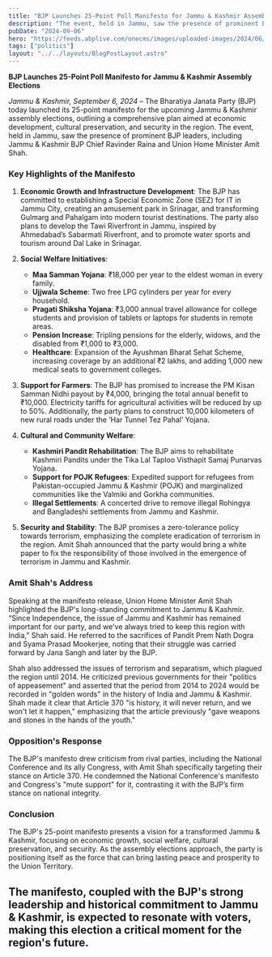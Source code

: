 ```yaml
---
title: "BJP Launches 25-Point Poll Manifesto for Jammu & Kashmir Assembly Elections"
description: "The event, held in Jammu, saw the presence of prominent BJP leaders, including Jammu & Kashmir BJP Chief Ravinder Raina and Union Home Minister Amit Shah."
pubDate: "2024-09-06"
hero: "https://feeds.abplive.com/onecms/images/uploaded-images/2024/06/01/1bcedbdd4bb7a52866cc803002d25bf3b64e1.jpg?impolicy=abp_cdn&imwidth=720"
tags: ["politics"]
layout: "../../layouts/BlogPostLayout.astro"
---
```

**BJP Launches 25-Point Poll Manifesto for Jammu & Kashmir Assembly Elections**

*Jammu & Kashmir, September 6, 2024* – The Bharatiya Janata Party (BJP) today launched its 25-point manifesto for the upcoming Jammu & Kashmir assembly elections, outlining a comprehensive plan aimed at economic development, cultural preservation, and security in the region. The event, held in Jammu, saw the presence of prominent BJP leaders, including Jammu & Kashmir BJP Chief Ravinder Raina and Union Home Minister Amit Shah.

### Key Highlights of the Manifesto

1. **Economic Growth and Infrastructure Development**: The BJP has committed to establishing a Special Economic Zone (SEZ) for IT in Jammu City, creating an amusement park in Srinagar, and transforming Gulmarg and Pahalgam into modern tourist destinations. The party also plans to develop the Tawi Riverfront in Jammu, inspired by Ahmedabad’s Sabarmati Riverfront, and to promote water sports and tourism around Dal Lake in Srinagar.

2. **Social Welfare Initiatives**:
   - **Maa Samman Yojana**: ₹18,000 per year to the eldest woman in every family.
   - **Ujjwala Scheme**: Two free LPG cylinders per year for every household.
   - **Pragati Shiksha Yojana**: ₹3,000 annual travel allowance for college students and provision of tablets or laptops for students in remote areas.
   - **Pension Increase**: Tripling pensions for the elderly, widows, and the disabled from ₹1,000 to ₹3,000.
   - **Healthcare**: Expansion of the Ayushman Bharat Sehat Scheme, increasing coverage by an additional ₹2 lakhs, and adding 1,000 new medical seats to government colleges.

3. **Support for Farmers**: The BJP has promised to increase the PM Kisan Samman Nidhi payout by ₹4,000, bringing the total annual benefit to ₹10,000. Electricity tariffs for agricultural activities will be reduced by up to 50%. Additionally, the party plans to construct 10,000 kilometers of new rural roads under the ‘Har Tunnel Tez Pahal’ Yojana.

4. **Cultural and Community Welfare**:
   - **Kashmiri Pandit Rehabilitation**: The BJP aims to rehabilitate Kashmiri Pandits under the Tika Lal Taploo Visthapit Samaj Punarvas Yojana.
   - **Support for POJK Refugees**: Expedited support for refugees from Pakistan-occupied Jammu & Kashmir (POJK) and marginalized communities like the Valmiki and Gorkha communities.
   - **Illegal Settlements**: A concerted drive to remove illegal Rohingya and Bangladeshi settlements from Jammu and Kashmir.

5. **Security and Stability**: The BJP promises a zero-tolerance policy towards terrorism, emphasizing the complete eradication of terrorism in the region. Amit Shah announced that the party would bring a white paper to fix the responsibility of those involved in the emergence of terrorism in Jammu and Kashmir.

### Amit Shah's Address

Speaking at the manifesto release, Union Home Minister Amit Shah highlighted the BJP's long-standing commitment to Jammu & Kashmir. “Since Independence, the issue of Jammu and Kashmir has remained important for our party, and we've always tried to keep this region with India,” Shah said. He referred to the sacrifices of Pandit Prem Nath Dogra and Syama Prasad Mookerjee, noting that their struggle was carried forward by Jana Sangh and later by the BJP.

Shah also addressed the issues of terrorism and separatism, which plagued the region until 2014. He criticized previous governments for their "politics of appeasement" and asserted that the period from 2014 to 2024 would be recorded in "golden words" in the history of India and Jammu & Kashmir. Shah made it clear that Article 370 "is history, it will never return, and we won't let it happen," emphasizing that the article previously "gave weapons and stones in the hands of the youth."

### Opposition's Response

The BJP's manifesto drew criticism from rival parties, including the National Conference and its ally Congress, with Amit Shah specifically targeting their stance on Article 370. He condemned the National Conference's manifesto and Congress's "mute support" for it, contrasting it with the BJP’s firm stance on national integrity.

### Conclusion

The BJP's 25-point manifesto presents a vision for a transformed Jammu & Kashmir, focusing on economic growth, social welfare, cultural preservation, and security. As the assembly elections approach, the party is positioning itself as the force that can bring lasting peace and prosperity to the Union Territory.

The manifesto, coupled with the BJP's strong leadership and historical commitment to Jammu & Kashmir, is expected to resonate with voters, making this election a critical moment for the region's future.
---